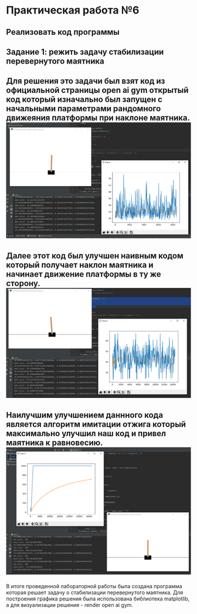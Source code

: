 Практическая работа №6
=========
Реализовать код программы
---------
Задание 1: режить задачу стабилизации перевернутого маятника
---------
Для решения это задачи был взят код из официальной страницы open ai gym открытый код который изначально был запущен с начальными параметрами рандомного движеяния платформы при наклоне маятника.
![alt text](https://github.com/Salamandr-DEV/deep_learning_with_python_lab_6/blob/master/Screenshots/2020-03-17_11-43-51.png?raw=true)
---------
Далее этот код был улучшен наивным кодом который получает наклон маятника и начинает движение платформы в ту же сторону. 
![alt text](https://github.com/Salamandr-DEV/deep_learning_with_python_lab_6/blob/master/Screenshots/2020-03-17_11-49-21.png?raw=true)
---------
Наилучшим улучшением даннного кода является алгоритм имитации отжига который максимально улучшил наш код и привел маятника к равновесию.
![alt text](https://github.com/Salamandr-DEV/deep_learning_with_python_lab_6/blob/master/Screenshots/2020-03-10_16-16-07.png?raw=true)
---------
В итоге проведенной лабораторной работы была создана программа которая решает задачу о стабилизации перевернутого маятника. Для построения графика решения была использована библиотека matplotlib, а для визуализации решения - render open ai gym.


